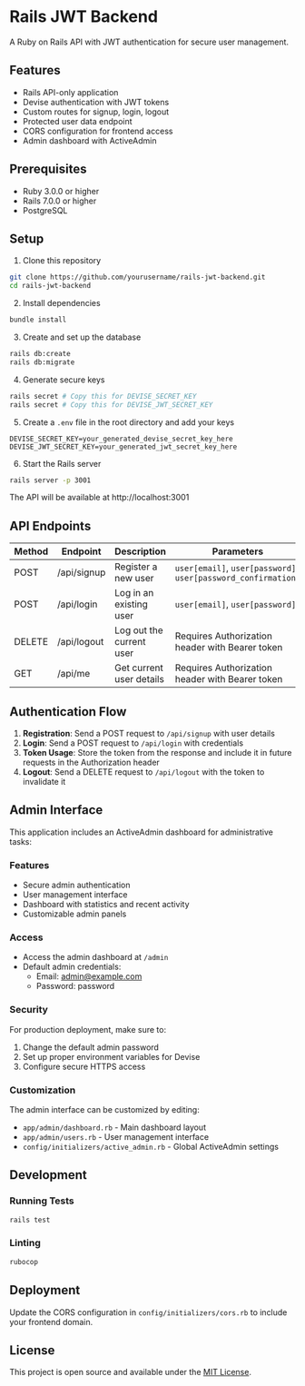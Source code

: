 # Rails JWT Backend

A Ruby on Rails API with JWT authentication for secure user management.

## Features

- Rails API-only application
- Devise authentication with JWT tokens
- Custom routes for signup, login, logout
- Protected user data endpoint
- CORS configuration for frontend access
- Admin dashboard with ActiveAdmin

## Prerequisites

- Ruby 3.0.0 or higher
- Rails 7.0.0 or higher
- PostgreSQL

## Setup

1. Clone this repository

```bash
git clone https://github.com/yourusername/rails-jwt-backend.git
cd rails-jwt-backend
```

2. Install dependencies

```bash
bundle install
```

3. Create and set up the database

```bash
rails db:create
rails db:migrate
```

4. Generate secure keys

```bash
rails secret # Copy this for DEVISE_SECRET_KEY
rails secret # Copy this for DEVISE_JWT_SECRET_KEY
```

5. Create a `.env` file in the root directory and add your keys

```
DEVISE_SECRET_KEY=your_generated_devise_secret_key_here
DEVISE_JWT_SECRET_KEY=your_generated_jwt_secret_key_here
```

6. Start the Rails server

```bash
rails server -p 3001
```

The API will be available at http://localhost:3001

## API Endpoints

| Method | Endpoint    | Description              | Parameters                                                     |
| ------ | ----------- | ------------------------ | -------------------------------------------------------------- |
| POST   | /api/signup | Register a new user      | `user[email]`, `user[password]`, `user[password_confirmation]` |
| POST   | /api/login  | Log in an existing user  | `user[email]`, `user[password]`                                |
| DELETE | /api/logout | Log out the current user | Requires Authorization header with Bearer token                |
| GET    | /api/me     | Get current user details | Requires Authorization header with Bearer token                |

## Authentication Flow

1. **Registration**: Send a POST request to `/api/signup` with user details
2. **Login**: Send a POST request to `/api/login` with credentials
3. **Token Usage**: Store the token from the response and include it in future requests in the Authorization header
4. **Logout**: Send a DELETE request to `/api/logout` with the token to invalidate it

## Admin Interface

This application includes an ActiveAdmin dashboard for administrative tasks:

### Features

- Secure admin authentication
- User management interface
- Dashboard with statistics and recent activity
- Customizable admin panels

### Access

- Access the admin dashboard at `/admin`
- Default admin credentials:
  - Email: admin@example.com
  - Password: password

### Security

For production deployment, make sure to:

1. Change the default admin password
2. Set up proper environment variables for Devise
3. Configure secure HTTPS access

### Customization

The admin interface can be customized by editing:

- `app/admin/dashboard.rb` - Main dashboard layout
- `app/admin/users.rb` - User management interface
- `config/initializers/active_admin.rb` - Global ActiveAdmin settings

## Development

### Running Tests

```bash
rails test
```

### Linting

```bash
rubocop
```

## Deployment

Update the CORS configuration in `config/initializers/cors.rb` to include your frontend domain.

## License

This project is open source and available under the [MIT License](LICENSE).
